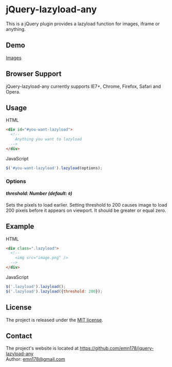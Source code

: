 # jQuery-lazyload-any
This is a jQuery plugin provides a lazyload function for images, iframe or anything.

## Demo
[Images](http://emn178.github.io/jquery-lazyload-any/demo/images/)

## Browser Support
jQuery-lazyload-any currently supports IE7+, Chrome, Firefox, Safari and Opera.

## Usage
HTML
```HTML
<div id="#you-want-lazyload">
  <!--
    Anything you want to lazyload
  -->
</div>
```
JavaScript
```JavaScript
$('#you-want-lazyload').lazyload(options);
```

### Options
#### *threshold: Number (default: `0`)*

Sets the pixels to load earlier. Setting threshold to 200 causes image to load 200 pixels before it appears on viewport. It should be greater or equal zero.

## Example
HTML
```HTML
<div class=".lazyload">
  <!--
    <img src="image.png" />
  -->
</div>
```
JavaScript
```JavaScript
$('.lazyload').lazyload();
$('.lazyload').lazyload({threshold: 200});
```

## License
The project is released under the [MIT license](http://www.opensource.org/licenses/MIT).

## Contact
The project's website is located at https://github.com/emn178/jquery-lazyload-any  
Author: emn178@gmail.com
